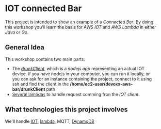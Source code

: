 # IOT connected Bar

This project is intended to show an example of a _Connected Bar_. By doing this workshop you'll learn the basis for *AWS IOT* and *AWS Lambda* in either *Java* or *Go*.

## General Idea

This workshop contains two main parts:

* The [_drunkClient_](/drunkClient), which is a *nodejs app* representing an actual IOT device. If you have nodejs in your computer, you can run it locally, or you can ask for an instance containing the project, connect to it using ssh and find the client in the **/home/ec2-user/devoxx-aws-bar/drunkClient** path
* [Several lambdas](/bartenderAsFunction) to handle request comming fron the _IOT client_.

## What technologies this project involves

We'll handle [IOT](https://aws.amazon.com/fr/iot/), [lambda](https://aws.amazon.com/fr/lambda/), MQTT, [DynamoDB](https://aws.amazon.com/fr/dynamodb/)
